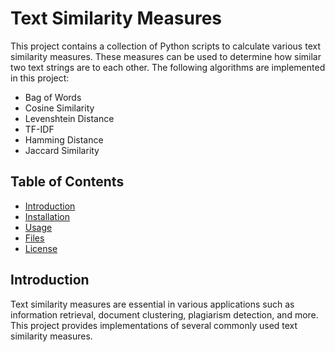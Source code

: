 # Text Similarity Measures

This project contains a collection of Python scripts to calculate various text similarity measures. These measures can be used to determine how similar two text strings are to each other. The following algorithms are implemented in this project:

- Bag of Words
- Cosine Similarity
- Levenshtein Distance
- TF-IDF
- Hamming Distance
- Jaccard Similarity

## Table of Contents

- [Introduction](#introduction)
- [Installation](#installation)
- [Usage](#usage)
- [Files](#files)
- [License](#license)

## Introduction

Text similarity measures are essential in various applications such as information retrieval, document clustering, plagiarism detection, and more. This project provides implementations of several commonly used text similarity measures.
